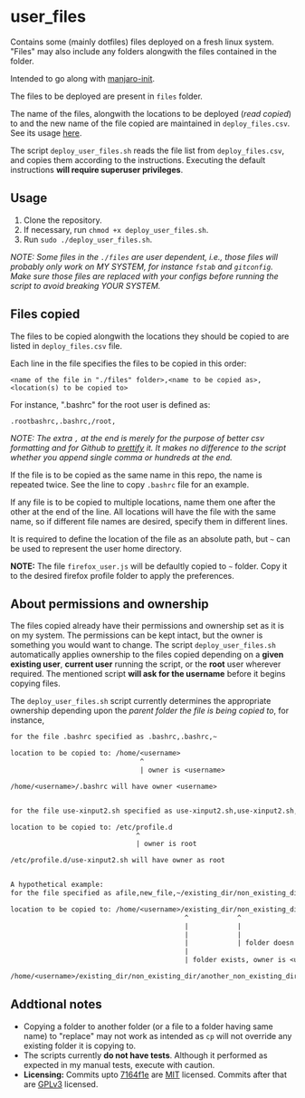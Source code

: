 # user_files

Contains some (mainly dotfiles) files deployed on a fresh linux system. "Files" may also include any folders alongwith the files contained in the folder.

Intended to go along with [manjaro-init](https://github.com/RoyARG02/manjaro-init).

The files to be deployed are present in `files` folder.

The name of the files, alongwith the locations to be deployed (_read copied_) to and the new name of the file copied are maintained in `deploy_files.csv`. See its usage [here](https://github.com/RoyARG02/user_files#files-copied).

The script `deploy_user_files.sh` reads the file list from `deploy_files.csv`, and copies them according to the instructions. Executing the default instructions **will require superuser privileges**.

## Usage

  1. Clone the repository.
  2. If necessary, run `chmod +x deploy_user_files.sh`.
  3. Run `sudo ./deploy_user_files.sh`.

*NOTE: Some files in the `./files` are user dependent, i.e., those files will probably only work on MY SYSTEM, for instance `fstab` and `gitconfig`. Make sure those files are replaced with your configs before running the script to avoid breaking YOUR SYSTEM.*

## Files copied

The files to be copied alongwith the locations they should be copied to are listed in `deploy_files.csv` file.

Each line in the file specifies the files to be copied in this order:

`<name of the file in "./files" folder>,<name to be copied as>,<location(s) to be copied to>`

For instance, ".bashrc" for the root user is defined as:

`.rootbashrc,.bashrc,/root,`

*NOTE: The extra `,` at the end is merely for the purpose of better csv formatting and for Github to [prettify](https://github.com/RoyARG02/user_files/blob/master/deploy_files.csv) it. It makes no difference to the script whether you append single comma or hundreds at the end.*

If the file is to be copied as the same name in this repo, the name is repeated twice. See the line to copy `.bashrc` file for an example.

If any file is to be copied to multiple locations, name them one after the other at the end of the line. All locations will have the file with the same name, so if different file names are desired, specify them in different lines.

It is required to define the location of the file as an absolute path, but `~` can be used to represent the user home directory.

**NOTE:** The file `firefox_user.js` will be defaultly copied to `~` folder.  Copy it to the desired firefox profile folder to apply the preferences.

## About permissions and ownership

The files copied already have their permissions and ownership set as it is on my system. The permissions can be kept intact, but the owner is something you would want to change. The script `deploy_user_files.sh` automatically applies ownership to the files copied depending on a **given existing user**, **current user** running the script, or the **root** user wherever required. The mentioned script **will ask for the username** before it begins copying files.

The `deploy_user_files.sh` script currently determines the appropriate ownership depending upon the _parent folder the file is being copied to_, for instance,

```txt
for the file .bashrc specified as .bashrc,.bashrc,~

location to be copied to: /home/<username>
                                ^
                                | owner is <username>

/home/<username>/.bashrc will have owner <username>


for the file use-xinput2.sh specified as use-xinput2.sh,use-xinput2.sh,/etc/profile.d

location to be copied to: /etc/profile.d
                               ^
                               | owner is root

/etc/profile.d/use-xinput2.sh will have owner as root


A hypothetical example:
for the file specified as afile,new_file,~/existing_dir/non_existing_dir/another_non_existing_dir

location to be copied to: /home/<username>/existing_dir/non_existing_dir/another_non_existing_dir
                                           ^            ^                ^
                                           |            |                | folder doesn't exist, check parent dir
                                           |            |
                                           |            | folder doesn't exist, check parent dir
                                           |
                                           | folder exists, owner is <username>

/home/<username>/existing_dir/non_existing_dir/another_non_existing_dir/new_file will have owner as <username>
```

## Addtional notes

- Copying a folder to another folder (or a file to a folder having same name) to "replace" may not work as intended as `cp` will not override any existing folder it is copying to.
- The scripts currently **do not have tests**. Although it performed as expected in my manual tests, execute with caution.
- **Licensing:** Commits upto [7164f1e](https://github.com/RoyARG02/user_files/commit/7164f1edc6e290e34102763a5369ce4803fefd83) are [MIT](https://opensource.org/licenses/MIT) licensed. Commits after that are [GPLv3](https://www.gnu.org/licenses/gpl-3.0.html) licensed.
